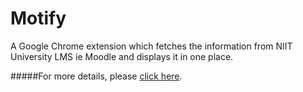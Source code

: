 Motify
======
A Google Chrome extension which fetches the information from NIIT University LMS ie Moodle and displays it in one place.  

#####For more details, please [click here](https://codebuff.net/past_projects/details/motify).
